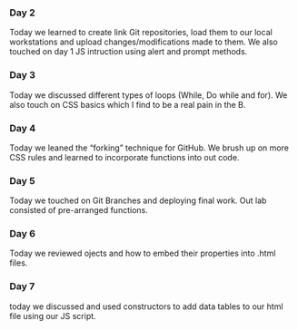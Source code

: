 ### Day 2
Today we learned to create link Git repositories, load them to our local workstations and upload changes/modifications made to them.
We also touched on day 1 JS intruction using alert and prompt methods.
### Day 3
Today we discussed different types of loops (While, Do while and for). We also touch on CSS basics which I find to be a real pain in the B. 
### Day 4
Today we leaned the “forking” technique for GitHub. We brush up on more CSS rules and learned to incorporate functions into out code.

### Day 5 
Today we touched on Git Branches and deploying final work. Out lab consisted of pre-arranged functions.

### Day 6
Today we reviewed ojects and how to embed their properties into .html files.

### Day 7 
today we discussed and used constructors to add data tables to our html file using our JS script.